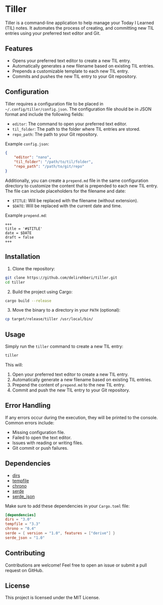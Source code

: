 # Tiller

Tiller is a command-line application to help manage your Today I Learned (TIL) notes. 
It automates the process of creating, and committing new TIL entries using your preferred text editor and Git.

## Features

- Opens your preferred text editor to create a new TIL entry.
- Automatically generates a new filename based on existing TIL entries.
- Prepends a customizable template to each new TIL entry.
- Commits and pushes the new TIL entry to your Git repository.

## Configuration

Tiller requires a configuration file to be placed in `~/.config/tiller/config.json`. 
The configuration file should be in JSON format and include the following fields:

- `editor`: The command to open your preferred text editor.
- `til_folder`: The path to the folder where TIL entries are stored.
- `repo_path`: The path to your Git repository.

Example `config.json`:

```json
{
    "editor": "nano",
    "til_folder": "/path/to/til/folder",
    "repo_path": "/path/to/git/repo"
}
```

Additionally, you can create a `prepend.md` file in the same configuration directory to customize the content that is prepended to each new TIL entry. The file can include placeholders for the filename and date:

- `$TITLE`: Will be replaced with the filename (without extension).
- `$DATE`: Will be replaced with the current date and time.

Example `prepend.md`:

```
+++
title = '#$TITLE'
date = $DATE
draft = false
+++
```

## Installation

1. Clone the repository:

```sh
git clone https://github.com/delirehberi/tiller.git
cd tiller
```

2. Build the project using Cargo:

```sh
cargo build --release
```

3. Move the binary to a directory in your `PATH` (optional):

```sh
cp target/release/tiller /usr/local/bin/
```

## Usage

Simply run the `tiller` command to create a new TIL entry:

```sh
tiller
```

This will:

1. Open your preferred text editor to create a new TIL entry.
2. Automatically generate a new filename based on existing TIL entries.
3. Prepend the content of `prepend.md` to the new TIL entry.
4. Commit and push the new TIL entry to your Git repository.

## Error Handling

If any errors occur during the execution, they will be printed to the console. Common errors include:

- Missing configuration file.
- Failed to open the text editor.
- Issues with reading or writing files.
- Git commit or push failures.

## Dependencies

- [dirs](https://crates.io/crates/dirs)
- [tempfile](https://crates.io/crates/tempfile)
- [chrono](https://crates.io/crates/chrono)
- [serde](https://crates.io/crates/serde)
- [serde_json](https://crates.io/crates/serde_json)

Make sure to add these dependencies in your `Cargo.toml` file:

```toml
[dependencies]
dirs = "3.0"
tempfile = "3.3"
chrono = "0.4"
serde = { version = "1.0", features = ["derive"] }
serde_json = "1.0"
```

## Contributing

Contributions are welcome! Feel free to open an issue or submit a pull request on GitHub.

## License

This project is licensed under the MIT License.

